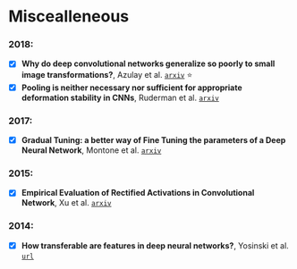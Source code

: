 # Miscealleneous

### 2018:

- [X] **Why do deep convolutional networks generalize so poorly to small image transformations?**,
Azulay et al. [`arxiv`](https://arxiv.org/abs/1805.12177) :star:
- [X] **Pooling is neither necessary nor sufficient for appropriate deformation stability in CNNs**,
Ruderman et al. [`arxiv`](https://arxiv.org/abs/1804.04438)

### 2017:

- [X] **Gradual Tuning: a better way of Fine Tuning the parameters of a Deep Neural Network**,
Montone et al. [`arxiv`](https://arxiv.org/abs/1711.10177)

### 2015:

- [X] **Empirical Evaluation of Rectified Activations in Convolutional Network**,
Xu et al. [`arxiv`](https://arxiv.org/abs/1505.00853)

### 2014:

- [X] **How transferable are features in deep neural networks?**, Yosinski et al.
[`url`](http://papers.nips.cc/paper/5347-how-transferable-are-features-in-deep-neural-networks)